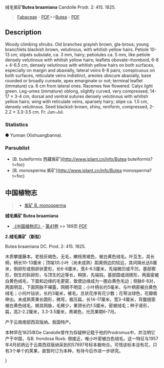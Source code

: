 绒毛紫矿**Butea braamiana** Candolle Prodr. 2: 415. 1825.

> [Fabaceae](http://www.iplant.cn/info/Fabaceae?t=foc) - [PDF](http://www.iplant.cn/foc/pdf/Fabaceae.pdf)>>[Butea](http://www.iplant.cn/info/Butea?t=foc) - [PDF](http://www.iplant.cn/foc/pdf/Butea.pdf)

## Description

Woody climbing shrubs. Old branches grayish brown, gla-brous; young branchlets blackish brown, velutinous, with whitish yellow hairs. Petiole 10-13 cm; stipels subulate, ca. 3 mm, hairy; petiolules ca. 5 mm, like petiole densely velutinous with whitish yellow hairs; leaflets obovate-rhomboid, 6-8 × 4-6.5 cm, densely velutinous with whitish yellow hairs on both surfaces, especially on margin and abaxially, lateral veins 6-8 pairs, conspicuous on both surfaces, reticulate veins indistinct, areoles obscure abaxially, base rounded or broadly cuneate, apex emarginate or not; terminal leaflet (immature) ca. 6 cm from lateral ones. Racemes few flowered. Calyx light green. Leg-umes (immature) oblong, slightly curved, very compressed, 14-17 × 3-4 cm, dorsal and ventral sutures densely velutinous with whitish yellow hairs; wing with reticulate veins, sparsely hairy; stipe ca. 1.5 cm, densely velutinous. Seed blackish brown, shiny, reniform, compressed, 2-2.2 × 3.3-3.5 cm. Fr. Jun-Jul.

### Statistics
● Yunnan (Xishuangbanna).

### Parsublist

* [B.  buteiformis  西藏紫矿](http://www.iplant.cn/info/Butea buteiformis?t=foc)
* [B.  monosperma  紫矿](http://www.iplant.cn/info/Butea monosperma?t=foc)

## 中国植物志

> * [紫矿  B.  monosperma](Butea-monosperma-紫矿.md)

**绒毛紫矿 Butea braamiana**

* [《中国植物志》](http://www.iplant.cn/frps)- [第41卷](http://www.iplant.cn/frps/vol/41) >> 189页 [PDF](http://www.iplant.cn/frps/pdf/41/189.pdf)

**2.绒毛紫矿（新拟）**

Butea braamiana DC. Prod. 2: 415. 1825.

木质攀援藤本。老枝灰褐色，无毛，嫩枝黑褐色，被白黄色绒毛。叶互生，具长柄，柄长10-13厘米；顶端1片小叶（尚未成熟）距离侧边的较远，其间隔长达6厘米，倒卵形或倒卵状菱形，长6-8厘米，宽4-6.5厘米，先端微凹或不凹，基部楔形，侧生的斜卵形，与顶生的近等长，稍狭，先端钝，基部圆或阔楔形，两面密被白黄色绒毛，下面和边缘的毛更密，致使边缘成为一圈白黄色毛边；侧脉6-8对，两面明显，下面网脉不裸露，网眼不明显；小叶柄长约5毫米，与叶柄密被白黄色绒毛；小托叶钻状，长约3毫米，被毛。总状花序有花少数；花萼淡绿色，花瓣极伸出。未成熟荚果长圆形，微弯，极压扁，长14-17厘米，宽3-4厘米，背腹缝密被白黄色绒毛，翅具网脉，毛稀少，果颈长约1.5厘米，密被绒毛；种子肾形，扁，高2-2.2厘米，3.3-3.5厘米，黑褐色，光亮果期6-7月。

产于云南南部西双版纳。我国特产。

本种早在1825年De Candolle曾作为存疑种记载于他的Prodromus中，并注明它产于中国，与B. frondosa Roxb. 很接近，唯小叶密被白色绒毛。这一特征与1957年4月邱炳云于云南西双版纳采到的57897号标本极吻合。可惜该标本没有花，只有3个单个的荚果，故暂时订为本种，有待今后作进一步研究。

}